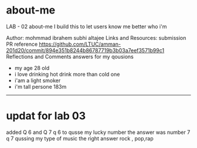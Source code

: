 # about-me
LAB - 02
about-me 
I build this to let users know me better who i'm

Author: mohmmad ibrahem subhi altajee
Links and Resources:
submission PR
 reference https://github.com/LTUC/amman-201d20/commit/894e351b8244b86787719b3b03a7eef3571b99c1
Reflections and Comments
answers for my qousions 
- my age 28 old
- i love drinking hot drink more than cold one 
- i'am a light smoker 
- i'm tall persone 183m
------------------------------
<h1>updat for lab 03</h1>
added Q 6 and Q 7
q 6 to qusse my lucky number
the answer was number 7
q 7 qussing my type of music
the right answer rock , pop,rap

